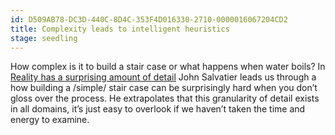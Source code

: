 ```yaml
---
id: D509AB78-DC3D-440C-8D4C-353F4D016330-2710-0000016067204CD2
title: Complexity leads to intelligent heuristics
stage: seedling
---
```

How complex is it to build a stair case or what happens when water boils? In [Reality has a surprising amount of detail](http://johnsalvatier.org/blog/2017/reality-has-a-surprising-amount-of-detail) John Salvatier leads us through a how building a /simple/ stair case can be surprisingly hard when you don’t gloss over the process. He extrapolates that this granularity of detail exists in all domains, it’s just easy to overlook if we haven’t taken the time and energy to examine.
